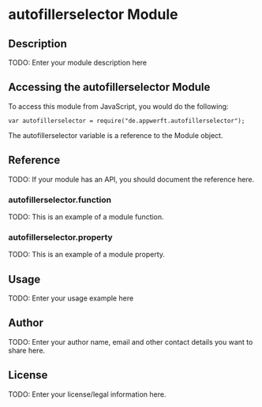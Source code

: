 # autofillerselector Module

## Description

TODO: Enter your module description here

## Accessing the autofillerselector Module

To access this module from JavaScript, you would do the following:

    var autofillerselector = require("de.appwerft.autofillerselector");

The autofillerselector variable is a reference to the Module object.

## Reference

TODO: If your module has an API, you should document
the reference here.

### autofillerselector.function

TODO: This is an example of a module function.

### autofillerselector.property

TODO: This is an example of a module property.

## Usage

TODO: Enter your usage example here

## Author

TODO: Enter your author name, email and other contact
details you want to share here.

## License

TODO: Enter your license/legal information here.
